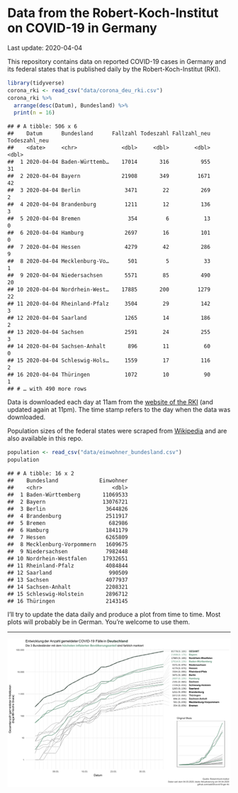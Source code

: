 Data from the Robert-Koch-Institut on COVID-19 in Germany
================
Last update: 2020-04-04

This repository contains data on reported COVID-19 cases in Germany and
its federal states that is published daily by the Robert-Koch-Institut
(RKI).

``` r
library(tidyverse)
corona_rki <- read_csv("data/corona_deu_rki.csv")
corona_rki %>% 
  arrange(desc(Datum), Bundesland) %>% 
  print(n = 16)
```

    ## # A tibble: 506 x 6
    ##    Datum      Bundesland      Fallzahl Todeszahl Fallzahl_neu Todeszahl_neu
    ##    <date>     <chr>              <dbl>     <dbl>        <dbl>         <dbl>
    ##  1 2020-04-04 Baden-Württemb…    17014       316          955            31
    ##  2 2020-04-04 Bayern             21908       349         1671            42
    ##  3 2020-04-04 Berlin              3471        22          269             2
    ##  4 2020-04-04 Brandenburg         1211        12          136             3
    ##  5 2020-04-04 Bremen               354         6           13             0
    ##  6 2020-04-04 Hamburg             2697        16          101             0
    ##  7 2020-04-04 Hessen              4279        42          286             9
    ##  8 2020-04-04 Mecklenburg-Vo…      501         5           33             1
    ##  9 2020-04-04 Niedersachsen       5571        85          490            20
    ## 10 2020-04-04 Nordrhein-West…    17885       200         1279            22
    ## 11 2020-04-04 Rheinland-Pfalz     3504        29          142             3
    ## 12 2020-04-04 Saarland            1265        14          186             2
    ## 13 2020-04-04 Sachsen             2591        24          255             3
    ## 14 2020-04-04 Sachsen-Anhalt       896        11           60             0
    ## 15 2020-04-04 Schleswig-Hols…     1559        17          116             2
    ## 16 2020-04-04 Thüringen           1072        10           90             1
    ## # … with 490 more rows

Data is downloaded each day at 11am from the [website of the
RKI](https://www.rki.de/DE/Content/InfAZ/N/Neuartiges_Coronavirus/Fallzahlen.html)
(and updated again at 11pm). The time stamp refers to the day when the
data was downloaded.

Population sizes of the federal states were scraped from
[Wikipedia](https://de.wikipedia.org/wiki/Liste_der_deutschen_Bundesl%C3%A4nder_nach_Bev%C3%B6lkerung)
and are also available in this repo.

``` r
population <- read_csv("data/einwohner_bundesland.csv")
population
```

    ## # A tibble: 16 x 2
    ##    Bundesland             Einwohner
    ##    <chr>                      <dbl>
    ##  1 Baden-Württemberg       11069533
    ##  2 Bayern                  13076721
    ##  3 Berlin                   3644826
    ##  4 Brandenburg              2511917
    ##  5 Bremen                    682986
    ##  6 Hamburg                  1841179
    ##  7 Hessen                   6265809
    ##  8 Mecklenburg-Vorpommern   1609675
    ##  9 Niedersachsen            7982448
    ## 10 Nordrhein-Westfalen     17932651
    ## 11 Rheinland-Pfalz          4084844
    ## 12 Saarland                  990509
    ## 13 Sachsen                  4077937
    ## 14 Sachsen-Anhalt           2208321
    ## 15 Schleswig-Holstein       2896712
    ## 16 Thüringen                2143145

I’ll try to update the data daily and produce a plot from time to time.
Most plots will probably be in German. You’re welcome to use them.

-----

<img src="plots/covid19-deu-rki-entwicklung.png">
